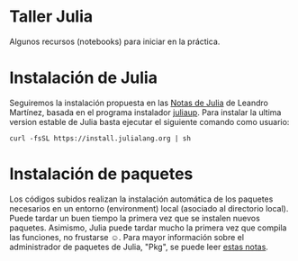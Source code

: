 # Taller Julia
Algunos recursos (notebooks) para iniciar en la práctica.


# Instalación de Julia
Seguiremos la instalación propuesta en las [Notas de Julia](https://m3g.github.io/JuliaNotes.jl/stable/workflow/) de Leandro Martínez, basada en el programa instalador [juliaup](https://github.com/JuliaLang/juliaup).
Para instalar la ultima version estable de Julia basta ejecutar el siguiente comando como
usuario:

`curl -fsSL https://install.julialang.org | sh`

# Instalación de paquetes
Los códigos subidos realizan la instalación automática de los paquetes necesarios en un
entorno (environment) local (asociado al directorio local). Puede tardar un buen tiempo
la primera vez que se instalen nuevos paquetes. Asimismo, Julia puede tardar mucho la primera
vez que compila las funciones, no frustarse ☺.
Para mayor información sobre el administrador de paquetes de Julia, "Pkg", se puede
leer [estas notas](https://m3g.github.io/JuliaNotes.jl/stable/workflow/#Environments).